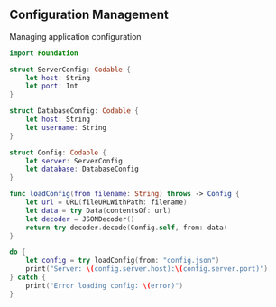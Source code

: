 <!-- METADATA
{
  "title": "Swift Configuration Management",
  "tags": [
    "swift",
    "io",
    "configuration"
  ],
  "language": "swift"
}
-->

## Configuration Management
Managing application configuration
```swift
import Foundation

struct ServerConfig: Codable {
    let host: String
    let port: Int
}

struct DatabaseConfig: Codable {
    let host: String
    let username: String
}

struct Config: Codable {
    let server: ServerConfig
    let database: DatabaseConfig
}

func loadConfig(from filename: String) throws -> Config {
    let url = URL(fileURLWithPath: filename)
    let data = try Data(contentsOf: url)
    let decoder = JSONDecoder()
    return try decoder.decode(Config.self, from: data)
}

do {
    let config = try loadConfig(from: "config.json")
    print("Server: \(config.server.host):\(config.server.port)")
} catch {
    print("Error loading config: \(error)")
}
```
